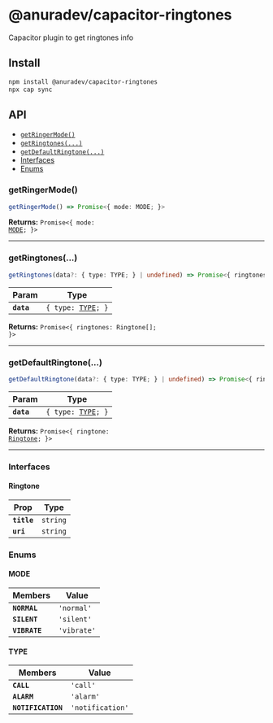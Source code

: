 # @anuradev/capacitor-ringtones

Capacitor plugin to get ringtones info

## Install

```bash
npm install @anuradev/capacitor-ringtones
npx cap sync
```

## API

<docgen-index>

* [`getRingerMode()`](#getringermode)
* [`getRingtones(...)`](#getringtones)
* [`getDefaultRingtone(...)`](#getdefaultringtone)
* [Interfaces](#interfaces)
* [Enums](#enums)

</docgen-index>

<docgen-api>
<!--Update the source file JSDoc comments and rerun docgen to update the docs below-->

### getRingerMode()

```typescript
getRingerMode() => Promise<{ mode: MODE; }>
```

**Returns:** <code>Promise&lt;{ mode: <a href="#mode">MODE</a>; }&gt;</code>

--------------------


### getRingtones(...)

```typescript
getRingtones(data?: { type: TYPE; } | undefined) => Promise<{ ringtones: Ringtone[]; }>
```

| Param      | Type                                             |
| ---------- | ------------------------------------------------ |
| **`data`** | <code>{ type: <a href="#type">TYPE</a>; }</code> |

**Returns:** <code>Promise&lt;{ ringtones: Ringtone[]; }&gt;</code>

--------------------


### getDefaultRingtone(...)

```typescript
getDefaultRingtone(data?: { type: TYPE; } | undefined) => Promise<{ ringtone: Ringtone; }>
```

| Param      | Type                                             |
| ---------- | ------------------------------------------------ |
| **`data`** | <code>{ type: <a href="#type">TYPE</a>; }</code> |

**Returns:** <code>Promise&lt;{ ringtone: <a href="#ringtone">Ringtone</a>; }&gt;</code>

--------------------


### Interfaces


#### Ringtone

| Prop        | Type                |
| ----------- | ------------------- |
| **`title`** | <code>string</code> |
| **`uri`**   | <code>string</code> |


### Enums


#### MODE

| Members       | Value                  |
| ------------- | ---------------------- |
| **`NORMAL`**  | <code>'normal'</code>  |
| **`SILENT`**  | <code>'silent'</code>  |
| **`VIBRATE`** | <code>'vibrate'</code> |


#### TYPE

| Members            | Value                       |
| ------------------ | --------------------------- |
| **`CALL`**         | <code>'call'</code>         |
| **`ALARM`**        | <code>'alarm'</code>        |
| **`NOTIFICATION`** | <code>'notification'</code> |

</docgen-api>
